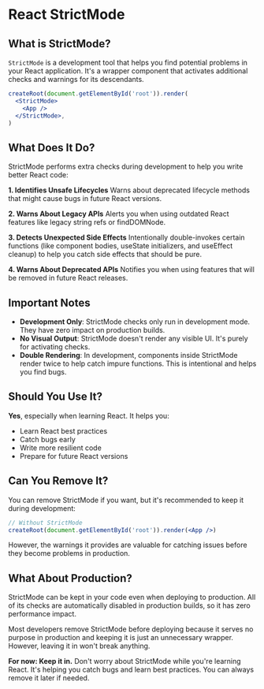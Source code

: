 # React StrictMode

## What is StrictMode?

`StrictMode` is a development tool that helps you find potential problems in your React application. It's a wrapper component that activates additional checks and warnings for its descendants.

```jsx
createRoot(document.getElementById('root')).render(
  <StrictMode>
    <App />
  </StrictMode>,
)
```

## What Does It Do?

StrictMode performs extra checks during development to help you write better React code:

**1. Identifies Unsafe Lifecycles**
Warns about deprecated lifecycle methods that might cause bugs in future React versions.

**2. Warns About Legacy APIs**
Alerts you when using outdated React features like legacy string refs or findDOMNode.

**3. Detects Unexpected Side Effects**
Intentionally double-invokes certain functions (like component bodies, useState initializers, and useEffect cleanup) to help you catch side effects that should be pure.

**4. Warns About Deprecated APIs**
Notifies you when using features that will be removed in future React releases.

## Important Notes

- **Development Only**: StrictMode checks only run in development mode. They have zero impact on production builds.
- **No Visual Output**: StrictMode doesn't render any visible UI. It's purely for activating checks.
- **Double Rendering**: In development, components inside StrictMode render twice to help catch impure functions. This is intentional and helps you find bugs.

## Should You Use It?

**Yes**, especially when learning React. It helps you:
- Learn React best practices
- Catch bugs early
- Write more resilient code
- Prepare for future React versions

## Can You Remove It?

You can remove StrictMode if you want, but it's recommended to keep it during development:

```jsx
// Without StrictMode
createRoot(document.getElementById('root')).render(<App />)
```

However, the warnings it provides are valuable for catching issues before they become problems in production.

## What About Production?

StrictMode can be kept in your code even when deploying to production. All of its checks are automatically disabled in production builds, so it has zero performance impact.

Most developers remove StrictMode before deploying because it serves no purpose in production and keeping it is just an unnecessary wrapper. However, leaving it in won't break anything.

**For now: Keep it in.** Don't worry about StrictMode while you're learning React. It's helping you catch bugs and learn best practices. You can always remove it later if needed.
